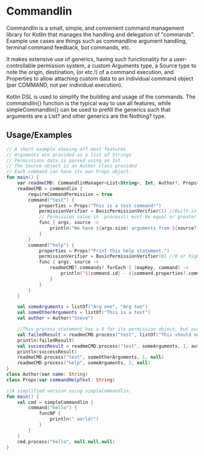 
# Commandlin

Commandlin is a small, simple, and convenient command management library for Kotlin that manages the handling and delegation of "commands". Example use cases are things such as commandline argument handling, terminal command feedback, bot commands, etc.

It makes extensive use of generics, having such functionality for a user-controllable permission system, a custom Arguments type, a Source type to note the origin, destination, (or etc.!) of a command execution, and Properties to allow attaching custom data to an individual command object (per COMMAND, not per individual execution).

Kotlin DSL is used to simplify the building and usage of the commands.
The commandlin{} function is the typical way to use all features, while simpleCommandlin{} can be used to prefill the generics such that arguments are a List<String>? and other generics are the Nothing? type.



## Usage/Examples

```kotlin
// A short example showing off most features
// Arguments are provided as a list of Strings
// Permissions data is passed using an Int
// The Source object is an Author class provided
// Each command can have its own Props object.
fun main() {
    var readmeCMD: CommandlinManager<List<String>, Int, Author?, Props>? = null
    readmeCMD = commandlin {
        requireCommandPermission = true
        command("test") {
            properties = Props("This is a test command!")
            permissionVerifier = BasicPermissionVerifier(1) //Built-in integer permission system
            // Permission value in .process() must be equal or greater than this value to execute
            func { args, source ->
                println("We have ${args.size} arguments from ${source?.name}: $args")
            }
        }
        command("help") {
            properties = Props("Print this help statement.")
            permissionVerifier = BasicPermissionVerifier(0) //0 or higher to execute the help command
            func { args, source ->
                readmeCMD?.commands?.forEach { (mapKey, command) ->
                    println("${command.id} - ${command.properties?.commandHelpText}")
                }
            }
        }
    }

    val someArguments = listOf("Arg one", "Arg two")
    val someOtherArguments = listOf("This is a test")
    val author = Author("Steve")

    //This process statement has a 0 for its permission object, but our command requires 1
    val failedResult = readmeCMD.process("test", listOf("This should not print"), 0, author)
    println(failedResult)
    val successResult = readmeCMD.process("test", someArguments, 1, author)
    println(successResult)
    readmeCMD.process("test", someOtherArguments, 1, null)
    readmeCMD.process("help", someArguments, 1, null)
}
class Author(var name: String)
class Props(var commandHelpText: String)
```

```kotlin
//A simplified version using simpleCommandlin.
fun main() {
    val cmd = simpleCommandlin {
        command("hello") {
            funcNP {
                println(" world!")
            }
        }
    }
    cmd.process("hello", null,null,null)
}
```